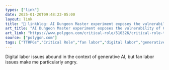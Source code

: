 ```yaml
---
types: ["link"]
date: 2025-01-20T09:48:23-05:00
layout: link
title: "🔗 linkblog: AI Dungeon Master experiment exposes the vulnerability of Critical Role’s fandom'"
art_title: "AI Dungeon Master experiment exposes the vulnerability of Critical Role’s fandom"
art_link: "https://www.polygon.com/critical-role/510326/critical-role-transcripts-ai-dnd-dungeon-master"
source: ["polygon.com"]
tags: ["TTRPGs","Critical Role","fan labor","digital labor","generative AI"]
---
```

Digital labor issues abound in the context of generative AI, but fan labor issues make me particularly angry.
